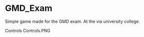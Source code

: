 # GMD_Exam

Simple game made for the GMD exam.
At the via university college.

Controls
Controls.PNG

